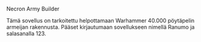 Necron Army Builder

Tämä sovellus on tarkoitettu helpottamaan Warhammer 40.000 pöytäpelin armeijan rakennusta.
Pääset kirjautumaan sovellukseen nimellä Ranumo ja salasanalla 123.

